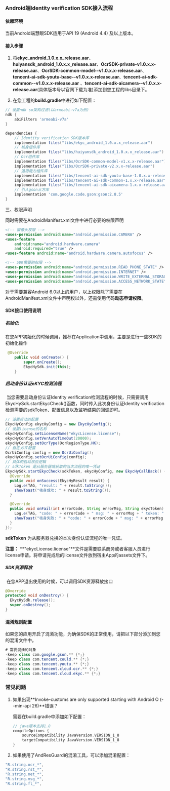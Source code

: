 ### Android端Identity verification SDK接入流程

#### 依赖环境

当前Android端慧眼SDK适用于API 19 (Android 4.4) 及以上版本。



#### 接入步骤

1. 将**ekyc_android_1.0.x.x_release.aar**、**huiyansdk_android_1.0.x.x_release.aar**、**OcrSDK-private-v1.0.x.x-release.aar**、**OcrSDK-common-model--v1.0.x.x-release.aar**、**tencent-ai-sdk-youtu-base--v1.0.x.x-release.aar**、**tencent-ai-sdk-common--v1.0.x.x-release.aar** 、**tencent-ai-sdk-aicamera--v1.0.x.x-release.aar**(具体版本号以官网下载为准)添加到您工程的libs目录下。


2. 在您工程的**build.gradle**中进行如下配置：

```groovy
// 设置ndk so架构过滤(以armeabi-v7a为例)
ndk {
    abiFilters 'armeabi-v7a'
}

dependencies {
    // Identity verification SDK版本库
    implementation files("libs/ekyc_android_1.0.x.x_release.aar")
    // 核身组件库
    implementation files("libs/huiyansdk_android_1.0.x.x_release.aar")
    // Ocr组件库
    implementation files("libs/OcrSDK-common-model-v1.x.x-release.aar")
    implementation files("libs/OcrSDK-private-v2.x.x-release.aar")
    // 通用能力组件库
    implementation files("libs/tencent-ai-sdk-youtu-base-1.0.x.x-release.aar")
    implementation files("libs/tencent-ai-sdk-common-1.x.x-release.aar")
    implementation files("libs/tencent-ai-sdk-aicamera-1.x.x-release.aar")
    // 引入gson三方库
    implementation 'com.google.code.gson:gson:2.8.5'
}
```



三、权限声明

同时需要在AndroidManifest.xml文件中进行必要的权限声明

```xml
<!-- 摄像头权限 -->
<uses-permission android:name="android.permission.CAMERA" />
<uses-feature
    android:name="android.hardware.camera"
    android:required="true" />
<uses-feature android:name="android.hardware.camera.autofocus" />

<!-- SDK需要的权限 -->
<uses-permission android:name="android.permission.READ_PHONE_STATE" />
<uses-permission android:name="android.permission.INTERNET" />
<uses-permission android:name="android.permission.WRITE_EXTERNAL_STORAGE" />
<uses-permission android:name="android.permission.ACCESS_NETWORK_STATE" />
```

   对于需要兼容Android 6.0以上的用户，以上权限除了需要在AndroidManifest.xml文件中声明权以外，还需使用代码**动态申请权限**。



#### SDK接口使用说明

##### 初始化

​	在您APP初始化的时候调用，推荐在Application中调用，主要是进行一些SDK的初始化操作

```java
 @Override
    public void onCreate() {
        super.onCreate();
        EkycHySdk.init(this);
    }
```



##### 启动身份认证eKYC检测流程

​	当您需要启动身份认证Identity verification检测流程的时候，只需要调用EkycHySdk.startEkycCheck()函数，同时传入此次身份认证Identity verification检测需要的sdkToken、配置信息以及监听结果的回调即可。

```java
// 设置启动的配置
EkycHyConfig ekycHyConfig = new EkycHyConfig();
// 设置license的名称
ekycHyConfig.setLicenseName("ekycLicense.license");
ekycHyConfig.setVerAutoTimeOut(20000);
ekycHyConfig.setOcrType(OcrRegionType.HK);
// 自定义UI配置
OcrUiConfig config = new OcrUiConfig();
ekycHyConfig.setOcrUiConfig(config);
// 具体的启动核验逻辑
// sdkToken 是从服务器端获取的当次流程的唯一凭证
EkycHySdk.startEkycCheck(sdkToken, ekycHyConfig, new EkycHyCallBack() {
  @Override
  public void onSuccess(EkycHyResult result) {
    Log.e(TAG, "result: " + result.toString());
    showToast("核身成功: " + result.toString());
  }

  @Override
  public void onFail(int errorCode, String errorMsg, String ekycToken) {
    Log.e(TAG, "code: " + errorCode + " msg: " + errorMsg + " token: " + ekycToken);
    showToast("核身失败: " + "code: " + errorCode + " msg: " + errorMsg + " token: " + ekycToken);
  }
});
```

**sdkToken** 为从服务器兑换的本次身份认证流程的唯一凭证。

**注意：** **"ekycLicense.license"**文件是需要联系商务或者客服人员进行license申请。将申请完成后的license文件放到宿主App的assets文件下。



##### SDK资源释放

​	在您APP退出使用的时候，可以调用SDK资源释放接口

```java
@Override
protected void onDestroy() {
  EkycHySdk.release();
  super.onDestroy();
}
```



#### 混淆规则配置

  如果您的应用开启了混淆功能，为确保SDK的正常使用，请把以下部分添加到您的混淆文件中。

```java
# 需要混淆的对象
-keep class com.google.gson.** {*;}
-keep class com.tencent.could.** {*;}
-keep class com.tencent.youtu.** {*;}
-keep class com.tencent.cloud.ocr.** {*;}
-keep class com.tencent.cloud.ekyc.** {*;}
```



### 常见问题

1. 如果出现**Invoke-customs are only supported starting with Android O (--min-api 26)**错误？

   需要在build.gradle中添加如下配置：

   ```groovy
   // java版本支持1.8
   compileOptions {
       sourceCompatibility JavaVersion.VERSION_1_8
       targetCompatibility JavaVersion.VERSION_1_8
   }
   ```

2. 如果使用了AndResGuard的混淆工具，可以添加混淆配置：

```groovy
"R.string.ocr_*",
"R.string.rst_*",
"R.string.net_*",
"R.string.msg_*",
"R.string.fl_*",
```
